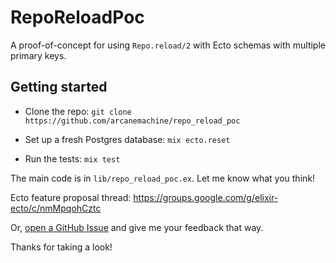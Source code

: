 # RepoReloadPoc

A proof-of-concept for using `Repo.reload/2` with Ecto schemas with multiple primary keys. 

## Getting started

- Clone the repo: `git clone https://github.com/arcanemachine/repo_reload_poc`

- Set up a fresh Postgres database: `mix ecto.reset`

- Run the tests: `mix test`

The main code is in `lib/repo_reload_poc.ex`. Let me know what you think!

Ecto feature proposal thread: https://groups.google.com/g/elixir-ecto/c/nmMpqohCztc

Or, [open a GitHub Issue](https://github.com/arcanemachine/repo_reload_poc/issues/new) and give me your feedback that way.

Thanks for taking a look!
